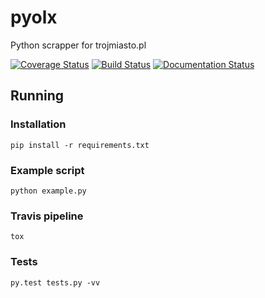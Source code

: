 # pyolx
Python scrapper for trojmiasto.pl

[![Coverage Status](https://coveralls.io/repos/github/aklein13/pytrojmiastopl/badge.svg?branch=master)](https://coveralls.io/github/aklein13/pytrojmiastopl?branch=master)
[![Build Status](https://travis-ci.org/aklein13/pyolx.svg?branch=master)](https://travis-ci.org/aklein/pyolx)
[![Documentation Status](https://readthedocs.org/projects/py-trojmiastopl/badge/?version=latest)](http://py-trojmiastopl.readthedocs.io/en/latest/?badge=latest)

## Running 

### Installation

```
pip install -r requirements.txt
```

### Example script
```
python example.py
```

### Travis pipeline
```
tox
```

### Tests
```
py.test tests.py -vv
```



